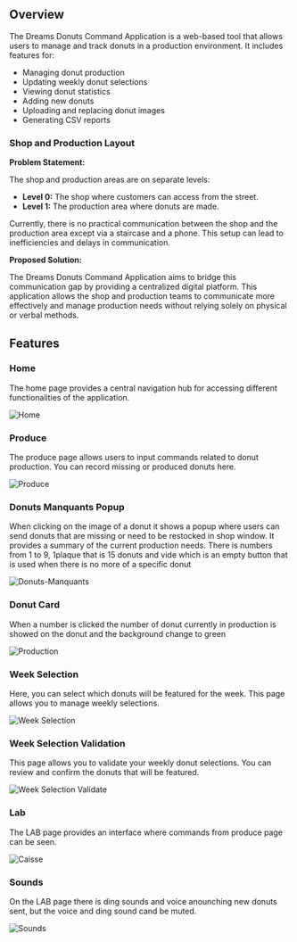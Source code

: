 
## Overview

The Dreams Donuts Command Application is a web-based tool that allows users to manage and track donuts in a production environment. It includes features for:

- Managing donut production
- Updating weekly donut selections
- Viewing donut statistics
- Adding new donuts
- Uploading and replacing donut images
- Generating CSV reports

### Shop and Production Layout

**Problem Statement:**

The shop and production areas are on separate levels:
- **Level 0:** The shop where customers can access from the street.
- **Level 1:** The production area where donuts are made.

Currently, there is no practical communication between the shop and the production area except via a staircase and a phone. This setup can lead to inefficiencies and delays in communication.

**Proposed Solution:**

The Dreams Donuts Command Application aims to bridge this communication gap by providing a centralized digital platform. This application allows the shop and production teams to communicate more effectively and manage production needs without relying solely on physical or verbal methods.

## Features


### Home
The home page provides a central navigation hub for accessing different functionalities of the application.

![Home](https://i.ibb.co/vHtTvkX/Home.png)

### Produce
The produce page allows users to input commands related to donut production. You can record missing or produced donuts here.

![Produce](https://i.ibb.co/W3s61bP/produce.png)

### Donuts Manquants Popup
When clicking on the image of a donut it shows a popup where users can send donuts that are missing or need to be restocked in shop window. It provides a summary of the current production needs. There is numbers from 1 to 9, 1plaque that is 15 donuts and vide which is an empty button that is used when there is no more of a specific donut

![Donuts-Manquants](https://i.ibb.co/8MGdPV0/Donuts-Manquants.png)

### Donut Card
When a number is clicked the number of donut currently in production is showed on the donut and the background change to green

![Production](https://i.ibb.co/YtQcV12/production.png)

### Week Selection
Here, you can select which donuts will be featured for the week. This page allows you to manage weekly selections.

![Week Selection](https://i.ibb.co/0QhwQBc/weekselection.png)

### Week Selection Validation
This page allows you to validate your weekly donut selections. You can review and confirm the donuts that will be featured.

![Week Selection Validate](https://i.ibb.co/bQpFQzz/weekselection-png-validate.png)

### Lab
The LAB page provides an interface where commands from produce page can be seen.

![Caisse](https://i.ibb.co/Dg9WGXJ/caisse.png)

### Sounds
On the LAB page there is ding sounds and voice anounching new donuts sent, but the voice and ding sound cand be muted.

![Sounds](https://i.ibb.co/QHJX8YY/sounds.png)
